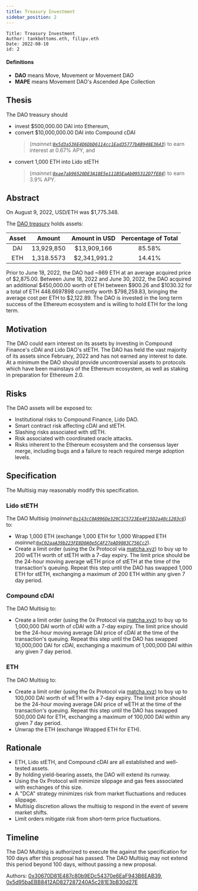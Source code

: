 ```yaml
---
title: Treasury Investment
sidebar_position: 2
---
```


```
Title: Treasury Investment
Author: tankbottoms.eth, filipv.eth
Date: 2022-08-10
id: 2
```

#### Definitions

-   **DAO** means Move, Movement or Movement DAO
-   **MAPE** means Movement DAO's Ascended Ape Collection

## Thesis

The DAO treasury should

-   invest $500,000.00 DAI into Ethereum,
-   convert $10,000,000.00 DAI into Compound cDAI
    > (_mainnet:[`0x5d3a536E4D6DbD6114cc1Ead35777bAB948E3643`](https://etherscan.io/token/0x5d3a536e4d6dbd6114cc1ead35777bab948e3643)_) to earn interest at 0.67% APY, and
-   convert 1,000 ETH into Lido stETH
    > (_mainnet:[`0xae7ab96520DE3A18E5e111B5EaAb095312D7fE84`](https://etherscan.io/token/0xae7ab96520de3a18e5e111b5eaab095312d7fe84)_) to earn 3.9% APY.

## Abstract

On August 9, 2022, USD/ETH was $1,775.348.

The [DAO treasury](https://etherscan.io/address/0x143cC0A996De329C1C5723Ee4F15D2a40c1203c6) holds assets:

| Asset |   Amount   | Amount in USD | Percentage of Total |
| :---: | :--------: | :-----------: | :-----------------: |
|  DAI  | 13,929,850 |  $13,909,166  |       85.58%        |
|  ETH  | 1,318.5573 | $2,341,991.2  |       14.41%        |

Prior to June 18, 2022, the DAO had ~869 ETH at an average acquired price of $2,875.00. Between June 18, 2022 and June 30, 2022, the DAO acquired an additional $450,000.00 worth of ETH between $900.26 and $1030.32 for a total of ETH 448.6697898 currently worth $798,259.83, bringing the average cost per ETH to $2,122.89. The DAO is invested in the long term success of the Ethereum ecosystem and is willing to hold ETH for the long term.

## Motivation

The DAO could earn interest on its assets by investing in Compound Finance's cDAI and Lido DAO's stETH. The DAO has held the vast majority of its assets since February, 2022 and has not earned any interest to date. At a minimum the DAO should provide uncontroversial assets to protocols which have been mainstays of the Ethereum ecosystem, as well as staking in preparation for Ethereum 2.0.

## Risks

The DAO assets will be exposed to:

-   Institutional risks to Compound Finance, Lido DAO.
-   Smart contract risk affecting cDAI and stETH.
-   Slashing risks associated with stETH.
-   Risk associated with coordinated oracle attacks.
-   Risks inherent to the Ethereum ecosystem and the consensus layer merge, including bugs and a failure to reach required merge adoption levels.

## Specification

The Multisig may reasonably modify this specification.

### Lido stETH

The DAO Multisig (_mainnet:[`0x143cC0A996De329C1C5723Ee4F15D2a40c1203c6`](https://etherscan.io/address/0x143cC0A996De329C1C5723Ee4F15D2a40c1203c6)_) to:

-   Wrap 1,000 ETH (exchange 1,000 ETH for 1,000 Wrapped ETH 
    _mainnet:[`0xC02aaA39b223FE8D0A0e5C4F27eAD9083C756Cc2`](https://etherscan.io/token/0xC02aaA39b223FE8D0A0e5C4F27eAD9083C756Cc2)_).
-   Create a limit order (using the 0x Protocol via [matcha.xyz](https://matcha.xyz)) to buy up to 200 wETH worth of stETH with a 7-day expiry. The limit price should be the 24-hour moving average wETH price of stETH at the time of the transaction's queuing. Repeat this step until the DAO has swapped 1,000 ETH for stETH, exchanging a maximum of 200 ETH within any given 7 day period.

### Compound cDAI

The DAO Multisig to:

-   Create a limit order (using the 0x Protocol via [matcha.xyz](https://matcha.xyz)) to buy up to 1,000,000 DAI worth of cDAI with a 7-day expiry. The limit price should be the 24-hour moving average DAI price of cDAI at the time of the transaction's queuing. Repeat this step until the DAO has swapped 10,000,000 DAI for cDAI, exchanging a maximum of 1,000,000 DAI within any given 7 day period.

### ETH

The DAO Multisig to:

-   Create a limit order (using the 0x Protocol via [matcha.xyz](https://matcha.xyz)) to buy up to 100,000 DAI worth of wETH with a 7-day expiry. The limit price should be the 24-hour moving average DAI price of wETH at the time of the transaction's queuing. Repeat this step until the DAO has swapped 500,000 DAI for ETH, exchanging a maximum of 100,000 DAI within any given 7 day period.
-   Unwrap the ETH (exchange Wrapped ETH for ETH).

## Rationale

-   ETH, Lido stETH, and Compound cDAI are all established and well-tested assets.
-   By holding yield-bearing assets, the DAO will extend its runway.
-   Using the 0x Protocol will minimize slippage and gas fees associated with exchanges of this size.
-   A "DCA" strategy minimizes risk from market fluctuations and reduces slippage.
-   Multisig discretion allows the multisig to respond in the event of severe market shifts.
-   Limit orders mitigate risk from short-term price fluctuations.

## Timeline

The DAO Multisig is authorized to execute the against the specification for 100 days after this proposal has passed. The DAO Multisig may not extend this period beyond 100 days, without passing a new proposal.

Authors: [0x30670D81E487c80b9EDc54370e6EaF943B6EAB39](https://etherscan.io/address/0x30670d81e487c80b9edc54370e6eaf943b6eab39), [0x5d95baEBB8412AD827287240A5c281E3bB30d27E](https://etherscan.io/address/0x5d95baEBB8412AD827287240A5c281E3bB30d27E)
